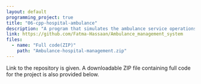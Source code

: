 ```yaml
---
layout: default
programming_project: true
title: "06-cpp-hospital-ambulance"
description: "A program that simulates the ambulance service operations and calculates relevant statistics to aid in improving the overall ambulance allocation process."
link: https://github.com/Fatma-Hassaan/Ambulance_management_system
files:
  - name: "Full code(ZIP)"
    path: "Ambulance-hospital-management.zip"
---
```


Link to the repository is given. A downloadable ZIP file containing full code for the project is also provided below.

